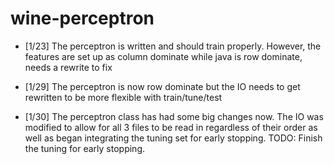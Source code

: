 # wine-perceptron

* [1/23] The perceptron is written and should train properly. However, the features are set up as column dominate while java is row dominate, needs a rewrite to fix

* [1/29] The perceptron is now row dominate but the IO needs to get rewritten to be more flexible with train/tune/test

* [1/30] The perceptron class has had some big changes now. The IO was modified to allow for all 3 files to be read in regardless of their order as well as began integrating the tuning set for early stopping. TODO: Finish the tuning for early stopping. 